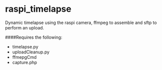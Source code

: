 # raspi_timelapse
Dynamic timelapse using the raspi camera, ffmpeg to assemble and sftp to perform an upload.

####Requires the following:
* timelapse.py
* uploadCleanup.py
* ffmepgCmd
* capture.php
  
